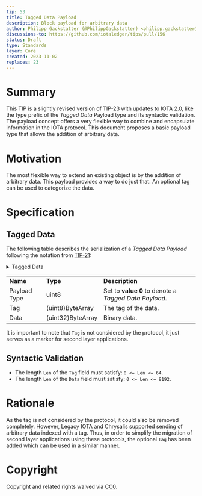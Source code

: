 ```yaml
---
tip: 53
title: Tagged Data Payload
description: Block payload for arbitrary data
author: Philipp Gackstatter (@PhilippGackstatter) <philipp.gackstatter@iota.org>
discussions-to: https://github.com/iotaledger/tips/pull/156
status: Draft
type: Standards
layer: Core
created: 2023-11-02
replaces: 23
---
```


# Summary

This TIP is a slightly revised version of TIP-23 with updates to IOTA 2.0, like the type prefix of the _Tagged Data_
Payload type and its syntactic validation. The payload concept offers a very flexible way to combine and encapsulate
information in the IOTA protocol. This document proposes a basic payload type that allows the addition of arbitrary
data.

# Motivation

The most flexible way to extend an existing object is by the addition of arbitrary data. This payload provides a way to
do just that. An optional tag can be used to categorize the data.

# Specification

## Tagged Data

The following table describes the serialization of a _Tagged Data Payload_ following the notation from
[TIP-21](../TIP-0021/tip-0021.md):

<details>
  <summary>Tagged Data</summary>
  <blockquote>Optional Data with an optional Tag.</blockquote>
</details>
<table>
  <tr>
    <td>
      <b>Name</b>
    </td>
    <td>
      <b>Type</b>
    </td>
    <td>
      <b>Description</b>
    </td>
  </tr>
  <tr>
    <td>Payload Type</td>
    <td>uint8</td>
    <td>Set to <strong>value 0</strong> to denote a <i>Tagged Data Payload</i>.</td>
  </tr>
  <tr>
    <td>Tag</td>
    <td>(uint8)ByteArray</td>
    <td>The tag of the data.</td>
  </tr>
  <tr>
    <td>Data</td>
    <td>(uint32)ByteArray</td>
    <td>Binary data.</td>
  </tr>
</table>

It is important to note that `Tag` is not considered by the protocol, it just serves as a marker for second layer
applications.

## Syntactic Validation

- The length `Len` of the `Tag` field must satisfy: `0 <= Len <= 64`.
- The length `Len` of the `Data` field must satisfy: `0 <= Len <= 8192`.

# Rationale

As the tag is not considered by the protocol, it could also be removed completely. However, Legacy IOTA and Chrysalis
supported sending of arbitrary data indexed with a tag. Thus, in order to simplify the migration of second layer
applications using these protocols, the optional `Tag` has been added which can be used in a similar manner.

# Copyright

Copyright and related rights waived via [CC0](https://creativecommons.org/publicdomain/zero/1.0/).
